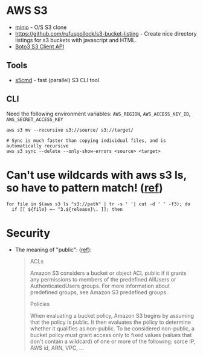 # AWS S3

* [minio](https://docs.minio.io/) - O/S S3 clone
* <https://github.com/rufuspollock/s3-bucket-listing> - Create nice directory listings for s3 buckets with javascript
  and HTML.
* [Boto3 S3 Client API](https://boto3.amazonaws.com/v1/documentation/api/latest/reference/services/s3.html)

## Tools

* [s5cmd](https://github.com/peak/s5cmd) - fast (parallel) S3 CLI tool.

## CLI

Need the following environment variables: `AWS_REGION`, `AWS_ACCESS_KEY_ID`, `AWS_SECRET_ACCESS_KEY`

```shell script
aws s3 mv --recursive s3://source/ s3://target/

# Sync is much faster than copying individual files, and is automatically recursive
aws s3 sync --delete --only-show-errors <source> <target>
```

# Can't use wildcards with aws s3 ls, so have to pattern match! ([ref](https://github.com/aws/aws-cli/issues/3784#issuecomment-517063693))

```shell script
for file in $(aws s3 ls "s3://path" | tr -s ' '| cut -d ' ' -f3); do
  if [[ ${file} =~ ^3.${release}\. ]]; then
```

# Security

* The meaning of "public": ([ref](https://docs.aws.amazon.com/AmazonS3/latest/userguide/access-control-block-public-access.html#access-control-block-public-access-policy-status)):

  > ACLs
  >
  > Amazon S3 considers a bucket or object ACL public if it grants any permissions to members of the predefined AllUsers or AuthenticatedUsers groups. For more information about predefined groups, see Amazon S3 predefined groups.
  >
  > Policies
  >
  > When evaluating a bucket policy, Amazon S3 begins by assuming that the policy is public. It then evaluates the policy to determine whether it qualifies as non-public. To be considered non-public, a bucket policy must grant access only to fixed values (values that don't contain a wildcard) of one or more of the following: sorce IP, AWS id, ARN, VPC, ...